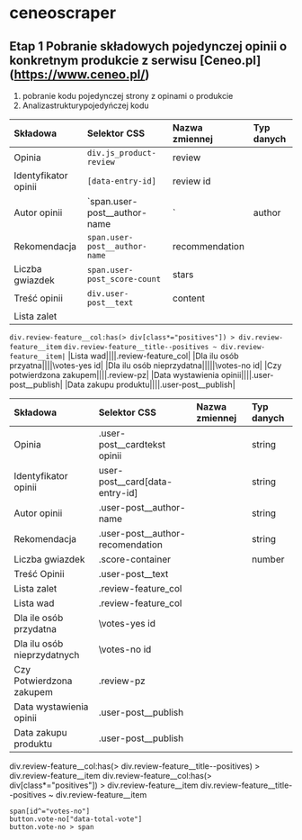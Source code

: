 # ceneoscraper
## Etap 1 Pobranie składowych pojedynczej opinii o konkretnym produkcie z serwisu \[Ceneo.pl](https://www.ceneo.pl/)
1. pobranie kodu pojedynczej strony z opinami o produkcie
2. Analizastrukturypojedyńczej kodu

|Składowa|Selektor CSS|Nazwa zmiennej|Typ danych|
|:-------|:----------|:----------|:-----------|
|Opinia|`div.js_product-review`|review||
|Identyfikator opinii|`[data-entry-id]`|review id||
|Autor opinii|`span.user-post__author-name|`|author||
|Rekomendacja|`span.user-post__author-name`|recommendation||
|Liczba gwiazdek|`span.user-post_score-count`|stars||
|Treść opinii|`div.user-post__text`|content||
|Lista zalet||||`div.review-feature__col:has(> div.review-feature__title--positives) > div.review-feature__item`
`div.review-feature__col:has(> div[class*="positives"]) > div.review-feature__item`
`div.review-feature__title--positives ~ div.review-feature__item|`
|Lista wad||||.review-feature_col|
|Dla ilu osób przyatna||||\votes-yes id|
|Dla ilu osób nieprzydatna|||||\votes-no id|
|Czy potwierdzona zakupem||||.review-pz|
|Data wystawienia opinii||||.user-post__publish|
|Data zakupu produktu||||.user-post__publish|

|Składowa|Selektor CSS|Nazwa zmiennej|Typ danych|
|:-------|:-------|:-------|:-------|
|Opinia|.user-post__cardtekst opinii||string|
|Identyfikator opinii|user-post__card[data-entry-id]||string|
|Autor opinii|.user-post__author-name||string|
|Rekomendacja|.user-post__author-recomendation||string|
|Liczba gwiazdek|.score-container||number|
|Treść Opinii|.user-post__text|||
|Lista zalet|.review-feature_col|||
|Lista wad|.review-feature_col|||
|Dla ile osób przydatna|\votes-yes id|||
|Dla ilu osób nieprzydatnych|\votes-no id|||
|Czy Potwierdzona zakupem|.review-pz|||
|Data wystawienia opinii|.user-post__publish|||
|Data zakupu produktu|.user-post__publish|||

div.review-feature__col:has(> div.review-feature__title--positives) > div.review-feature__item
div.review-feature__col:has(> div[class*="positives"]) > div.review-feature__item
div.review-feature__title--positives ~ div.review-feature__item

`span[id^="votes-no"]`<br>`button.vote-no["data-total-vote"]`<br>`button.vote-no > span`


